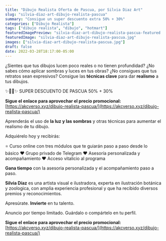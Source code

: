 ```yaml
---
title: "Dibujo Realista Oferta de Pascua, por Silvia Diaz Art"
slug: "silvia-diaz-art-dibujo-realista-pascua"
summary: "Consigue un super descuento extra 50% + 30%"
categories: ["Dibujo Realista"]
tags: ["dibujo realista", "dibujo", "hotmart"]
featuredImagePreview: "silvia-diaz-art-dibujo-realista-pascua-featured.jpg"
featuredImage: "silvia-diaz-art-dibujo-realista-pascua.jpg"
images: ["silvia-diaz-art-dibujo-realista-pascua.jpg"]
draft: false
date: 2022-03-28T18:17:00-05:00
---
```


¿Sientes que tus dibujos lucen poco reales o no tienen profundidad? ¿No sabes cómo aplicar sombras y luces en tus obras? ¿No consigues que tus retratos sean expresivos? Consigue las **técnicas clave** para dar **realismo** a tus dibujos.

✨🥚🐇✨ SUPER DESCUENTO DE PASCUA 50% + 30%

**Sigue el enlace para aprovechar el precio promocional:** [https://akcverso.xyz/dibujo-realista-pascua/](https://akcverso.xyz/dibujo-realista-pascua/)

Aprenderás el uso de **la luz y las sombras** y otras técnicas para aumentar el realismo de tu dibujo.

Adquiérelo hoy y recibirás:

⭐️ Curso online con tres módulos que te guiarán paso a paso desde lo básico
❤️ Grupo privado de Telegram
❤️ Asesoría personalizada y acompañamiento
❤️ Acceso vitalicio al programa

**Gana tiempo** con la asesoria personalizada y el acompañamiento paso a paso.

**Silvia Díaz** es una artista visual e ilustradora, experta en ilustración botánica y zoologica, con amplia experiencia profesional y que ha recibido diversos premios y reconocimientos.

Apresúrate. **Invierte** en tu talento.

Anuncio por tiempo limitado. Guárdalo o compártelo en tu perfil.

**Sigue el enlace para aprovechar el precio promocional:** [https://akcverso.xyz/dibujo-realista-pascua/](https://akcverso.xyz/dibujo-realista-pascua/)

